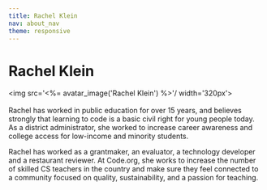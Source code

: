 ```yaml
---
title: Rachel Klein
nav: about_nav
theme: responsive
---
```

# Rachel Klein

<img src='<%= avatar_image('Rachel Klein') %>'/ width='320px'>
<br/>
<br/>
Rachel has worked in public education for over 15 years, and believes strongly that learning to code is a basic civil right for young people today. As a district administrator, she worked to increase career awareness and college access for low-income and minority students. 

Rachel has worked as a grantmaker, an evaluator, a technology developer and a restaurant reviewer. At Code.org, she works to increase the number of skilled CS teachers in the country and make sure they feel connected to a community focused on quality, sustainability, and a passion for teaching.